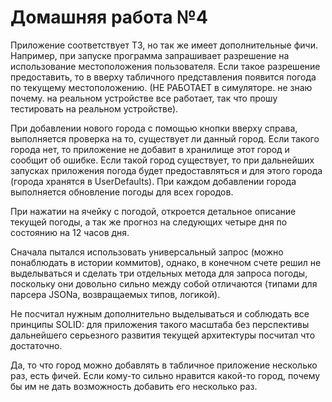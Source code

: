 # Домашняя работа №4

Приложение соответствует ТЗ, но так же имеет дополнительные фичи. Например, при запуске программа запрашивает разрешение на использование местоположения пользователя. Если такое разрешение предоставить, то в вверху табличного представления появится погода по текущему местоположению. (НЕ РАБОТАЕТ в симуляторе. не знаю почему. на реальном устройстве все работает, так что прошу тестировать на реальном устройстве). 

При добавлении нового города с помощью кнопки вверху справа, выполняется проверка на то, существует ли данный город. Если такого города нет, то приложение не добавит в хранилище этот город и сообщит об ошибке. Если такой город существует, то при дальнейших запусках приложения погода будет предоставляться и для этого города (города хранятся в UserDefaults). При каждом добавлении города выполняется обновление погоды для всех городов.

При нажатии на ячейку с погодой, откроется детальное описание текущей погоды, а так же прогноз на следующих четыре дня по состоянию на 12 часов дня. 

Сначала пытался использовать универсальный запрос (можно понаблюдать в истории коммитов), однако, в конечном счете решил не выделываться и сделать три отдельных метода для запроса погоды, поскольку они довольно сильно между собой отличаются (типами для парсеpa JSONa, возвращаемых типов, логикой). 

Не посчитал нужным дополнительно выделываться и соблюдать все принципы SOLID: для приложения такого масштаба без перспективы дальнейшего серьезного развития текущей архитектуры посчитал что достаточно. 

Да, то что город можно добавлять в табличное приложение несколько раз, есть фичей. Если кому-то сильно нравится какой-то город, почему бы им не дать возможность добавить его несколько раз.
